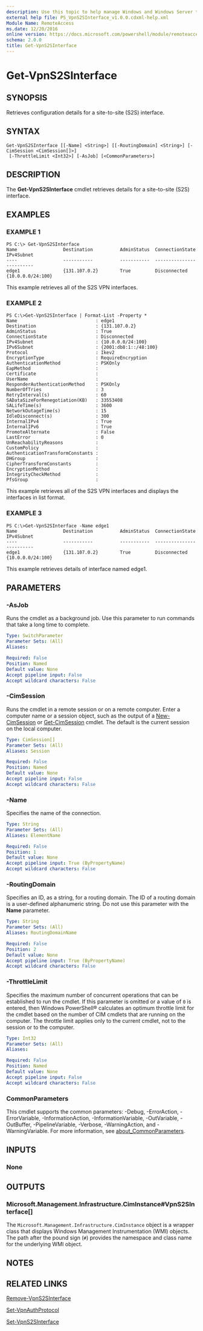 ```yaml
---
description: Use this topic to help manage Windows and Windows Server technologies with Windows PowerShell.
external help file: PS_VpnS2SInterface_v1.0.0.cdxml-help.xml
Module Name: RemoteAccess
ms.date: 12/20/2016
online version: https://docs.microsoft.com/powershell/module/remoteaccess/get-vpns2sinterface?view=windowsserver2019-ps&wt.mc_id=ps-gethelp
schema: 2.0.0
title: Get-VpnS2SInterface
---
```


# Get-VpnS2SInterface

## SYNOPSIS
Retrieves configuration details for a site-to-site (S2S) interface.

## SYNTAX

```
Get-VpnS2SInterface [[-Name] <String>] [[-RoutingDomain] <String>] [-CimSession <CimSession[]>]
 [-ThrottleLimit <Int32>] [-AsJob] [<CommonParameters>]
```

## DESCRIPTION
The **Get-VpnS2SInterface** cmdlet retrieves details for a site-to-site (S2S) interface.

## EXAMPLES

### EXAMPLE 1
```
PS C:\> Get-VpnS2SInterface
Name                 Destination          AdminStatus  ConnectionState IPv4Subnet 
----                 -----------          -----------  --------------- ---------- 
edge1                {131.107.0.2}        True         Disconnected    {10.0.0.0/24:100}
```

This example retrieves all of the S2S VPN interfaces.

### EXAMPLE 2
```
PS C:\>Get-VpnS2SInterface | Format-List -Property *
Name                             : edge1 
Destination                      : {131.107.0.2} 
AdminStatus                      : True 
ConnectionState                  : Disconnected 
IPv4Subnet                       : {10.0.0.0/24:100} 
IPv6Subnet                       : {2001:db8:1::/48:100} 
Protocol                         : Ikev2 
EncryptionType                   : RequireEncryption 
AuthenticationMethod             : PSKOnly 
EapMethod                        : 
Certificate                      : 
UserName                         : 
ResponderAuthenticationMethod    : PSKOnly 
NumberOfTries                    : 3 
RetryInterval(s)                 : 60 
SADataSizeForRenegotiation(KB)   : 33553408 
SALifeTime(s)                    : 3600 
NetworkOutageTime(s)             : 15 
IdleDisconnect(s)                : 300 
InternalIPv4                     : True 
InternalIPv6                     : True 
PromoteAlternate                 : False 
LastError                        : 0 
UnReachabilityReasons            : 
CustomPolicy                     : 
AuthenticationTransformConstants : 
DHGroup                          : 
CipherTransformConstants         : 
EncryptionMethod                 : 
IntegrityCheckMethod             : 
PfsGroup                         :
```

This example retrieves all of the S2S VPN interfaces and displays the interfaces in list format.

### EXAMPLE 3
```
PS C:\>Get-VpnS2SInterface -Name edge1
Name                 Destination          AdminStatus  ConnectionState IPv4Subnet 
----                 -----------          -----------  --------------- ---------- 
edge1                {131.107.0.2}        True         Disconnected    {10.0.0.0/24:100}
```

This example retrieves details of interface named edge1.

## PARAMETERS

### -AsJob
Runs the cmdlet as a background job. Use this parameter to run commands that take a long time to complete.

```yaml
Type: SwitchParameter
Parameter Sets: (All)
Aliases: 

Required: False
Position: Named
Default value: None
Accept pipeline input: False
Accept wildcard characters: False
```

### -CimSession
Runs the cmdlet in a remote session or on a remote computer.
Enter a computer name or a session object, such as the output of a [New-CimSession](https://go.microsoft.com/fwlink/p/?LinkId=227967) or [Get-CimSession](https://go.microsoft.com/fwlink/p/?LinkId=227966) cmdlet.
The default is the current session on the local computer.

```yaml
Type: CimSession[]
Parameter Sets: (All)
Aliases: Session

Required: False
Position: Named
Default value: None
Accept pipeline input: False
Accept wildcard characters: False
```

### -Name
Specifies the name of the connection.

```yaml
Type: String
Parameter Sets: (All)
Aliases: ElementName

Required: False
Position: 1
Default value: None
Accept pipeline input: True (ByPropertyName)
Accept wildcard characters: False
```

### -RoutingDomain
Specifies an ID, as a string, for a routing domain.
The ID of a routing domain is a user-defined alphanumeric string.
Do not use this parameter with the **Name** parameter.

```yaml
Type: String
Parameter Sets: (All)
Aliases: RoutingDomainName

Required: False
Position: 2
Default value: None
Accept pipeline input: True (ByPropertyName)
Accept wildcard characters: False
```

### -ThrottleLimit
Specifies the maximum number of concurrent operations that can be established to run the cmdlet.
If this parameter is omitted or a value of `0` is entered, then Windows PowerShell® calculates an optimum throttle limit for the cmdlet based on the number of CIM cmdlets that are running on the computer.
The throttle limit applies only to the current cmdlet, not to the session or to the computer.

```yaml
Type: Int32
Parameter Sets: (All)
Aliases: 

Required: False
Position: Named
Default value: None
Accept pipeline input: False
Accept wildcard characters: False
```

### CommonParameters
This cmdlet supports the common parameters: -Debug, -ErrorAction, -ErrorVariable, -InformationAction, -InformationVariable, -OutVariable, -OutBuffer, -PipelineVariable, -Verbose, -WarningAction, and -WarningVariable. For more information, see [about_CommonParameters](https://go.microsoft.com/fwlink/?LinkID=113216).

## INPUTS

### None

## OUTPUTS

### Microsoft.Management.Infrastructure.CimInstance#VpnS2SInterface[]
The `Microsoft.Management.Infrastructure.CimInstance` object is a wrapper class that displays Windows Management Instrumentation (WMI) objects.
The path after the pound sign (`#`) provides the namespace and class name for the underlying WMI object.

## NOTES

## RELATED LINKS

[Remove-VpnS2SInterface](./Remove-VpnS2SInterface.md)

[Set-VpnAuthProtocol](./Set-VpnAuthProtocol.md)

[Set-VpnS2SInterface](./Set-VpnS2SInterface.md)

